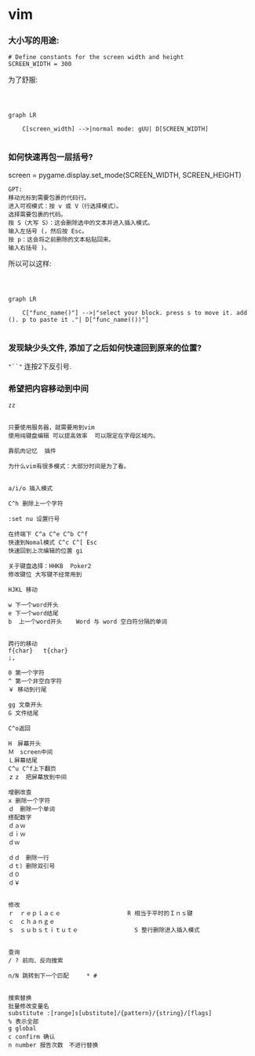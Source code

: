 # vim




### 大小写的用途:
```
# Define constants for the screen width and height
SCREEN_WIDTH = 300
```
为了舒服:
```mermaid



graph LR

    C[screen_width] -->|normal mode: gUU| D[SCREEN_WIDTH]
  

```

### 如何快速再包一层括号?
screen = pygame.display.set_mode(SCREEN_WIDTH, SCREEN_HEIGHT)
```
GPT:
移动光标到需要包裹的代码行。
进入可视模式：按 v 或 V（行选择模式）。
选择需要包裹的代码。
按 S（大写 S）：这会删除选中的文本并进入插入模式。
输入左括号 (，然后按 Esc。
按 p：这会将之前删除的文本粘贴回来。
输入右括号 )。
```
所以可以这样:
```mermaid



graph LR

    C["func_name()"] -->|"select your block. press s to move it. add  (). p to paste it ."| D["func_name(())"]
  

```

### 发现缺少头文件, 添加了之后如何快速回到原来的位置?
`"``"`
连按2下反引号. 


### 希望把内容移动到中间
`zz`




```

只要使用服务器，就需要用到vim
使用纯键盘编辑 可以提高效率  可以限定在字母区域内。

靠肌肉记忆  插件

为什么vim有很多模式：大部分时间是为了看。


a/i/o 插入模式

C^h 删除上一个字符

:set nu 设置行号

在终端下 C^a C^e C^b C^f 
快速到Nomal模式 C^c C^[ Esc
快速回到上次编辑的位置 gi

关于键盘选择：HHKB  Poker2
修改键位 大写键不经常用到

HJKL 移动

w 下一个word开头
e 下一个word结尾
b  上一个word开头    Word 与 word 空白符分隔的单词


跨行的移动 
f{char}   t{char} 
;, 

0 第一个字符
^ 第一个非空白字符
￥ 移动到行尾

gg 文章开头
G 文件结尾

C^o返回

H　屏幕开头
Ｍ　screen中间
Ｌ屏幕结尾
C^u C^f上下翻页
ｚｚ　把屏幕放到中间

增删改查
x 删除一个字符
ｄ　删除一个单词
搭配数字　
ｄａｗ
ｄｉｗ
ｄｗ

ｄｄ　删除一行
ｄｔ）删除双引号
ｄ０
ｄ￥


修改
ｒ　ｒｅｐｌａｃｅ                   R 相当于平时的Ｉｎｓ键
ｃ　ｃｈａｎｇｅ                        
ｓ　ｓｕｂｓｔｉｔｕｔｅ                S 整行删除进入插入模式


查询
/ ? 前向、反向搜索

n/N 跳转到下一个匹配　　　* #


搜索替换
批量修改变量名
substitute :[range]s[ubstitute]/{pattern}/{string}/[flags]
% 表示全部
g global
c confirm 确认
n number 报告次数　不进行替换


```
















